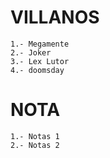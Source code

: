 # VILLANOS

``` 
1.- Megamente 
2.- Joker
3.- Lex Lutor
4.- doomsday

```

# NOTA

```
1.- Notas 1
2.- Notas 2

```